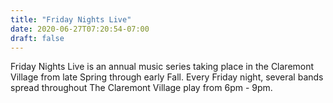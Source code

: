 ```yaml
---
title: "Friday Nights Live"
date: 2020-06-27T07:20:54-07:00
draft: false
---
```

Friday Nights Live is an annual music series taking place in the Claremont 
Village from late Spring through early Fall. Every Friday night, several 
bands spread throughout The Claremont Village play from 6pm - 9pm.
